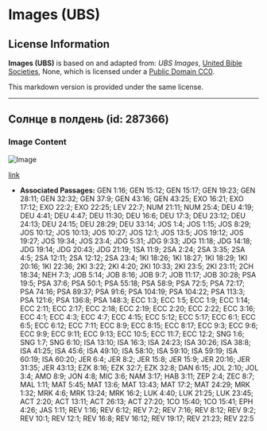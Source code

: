 # Images (UBS)

## License Information

**Images (UBS)** is based on and adapted from: _UBS Images_, [United Bible Societies](https://unitedbiblesocieties.org/), None, which is licensed under a [Public Domain CC0](https://creativecommons.org/public-domain/cc0/).

This markdown version is provided under the same license.



--------------------------------

## Солнце в полдень (id: 287366)

### Image Content

![Image](https://cdn.aquifer.bible/aquifer-content/resources/Media/WEB-0844_sun_at_noon.jpg)

[link](https://cdn.aquifer.bible/aquifer-content/resources/Media/WEB-0844_sun_at_noon.jpg)

* **Associated Passages:** GEN 1:16; GEN 15:12; GEN 15:17; GEN 19:23; GEN 28:11; GEN 32:32; GEN 37:9; GEN 43:16; GEN 43:25; EXO 16:21; EXO 17:12; EXO 22:2; EXO 22:25; LEV 22:7; NUM 21:11; NUM 25:4; DEU 4:19; DEU 4:41; DEU 4:47; DEU 11:30; DEU 16:6; DEU 17:3; DEU 23:12; DEU 24:13; DEU 24:15; DEU 28:29; DEU 33:14; JOS 1:4; JOS 1:15; JOS 8:29; JOS 10:12; JOS 10:13; JOS 10:27; JOS 12:1; JOS 13:5; JOS 19:12; JOS 19:27; JOS 19:34; JOS 23:4; JDG 5:31; JDG 9:33; JDG 11:18; JDG 14:18; JDG 19:14; JDG 20:43; JDG 21:19; 1SA 11:9; 2SA 2:24; 2SA 3:35; 2SA 4:5; 2SA 12:11; 2SA 12:12; 2SA 23:4; 1KI 18:26; 1KI 18:27; 1KI 18:29; 1KI 20:16; 1KI 22:36; 2KI 3:22; 2KI 4:20; 2KI 10:33; 2KI 23:5; 2KI 23:11; 2CH 18:34; NEH 7:3; JOB 5:14; JOB 8:16; JOB 9:7; JOB 11:17; JOB 30:28; PSA 19:5; PSA 37:6; PSA 50:1; PSA 55:18; PSA 58:9; PSA 72:5; PSA 72:17; PSA 74:16; PSA 89:37; PSA 91:6; PSA 104:19; PSA 104:22; PSA 113:3; PSA 121:6; PSA 136:8; PSA 148:3; ECC 1:3; ECC 1:5; ECC 1:9; ECC 1:14; ECC 2:11; ECC 2:17; ECC 2:18; ECC 2:19; ECC 2:20; ECC 2:22; ECC 3:16; ECC 4:1; ECC 4:3; ECC 4:7; ECC 4:15; ECC 5:12; ECC 5:17; ECC 6:1; ECC 6:5; ECC 6:12; ECC 7:11; ECC 8:9; ECC 8:15; ECC 8:17; ECC 9:3; ECC 9:6; ECC 9:9; ECC 9:11; ECC 9:13; ECC 10:5; ECC 11:7; ECC 12:2; SNG 1:6; SNG 1:7; SNG 6:10; ISA 13:10; ISA 16:3; ISA 24:23; ISA 30:26; ISA 38:8; ISA 41:25; ISA 45:6; ISA 49:10; ISA 58:10; ISA 59:10; ISA 59:19; ISA 60:19; ISA 60:20; JER 6:4; JER 8:2; JER 15:8; JER 15:9; JER 20:16; JER 31:35; JER 43:13; EZK 8:16; EZK 32:7; EZK 32:8; DAN 6:15; JOL 2:10; JOL 3:4; AMO 8:9; JON 4:8; MIC 3:6; NAM 3:17; HAB 3:11; ZEP 2:4; ZEC 8:7; MAL 1:11; MAT 5:45; MAT 13:6; MAT 13:43; MAT 17:2; MAT 24:29; MRK 1:32; MRK 4:6; MRK 13:24; MRK 16:2; LUK 4:40; LUK 21:25; LUK 23:45; ACT 2:20; ACT 13:11; ACT 26:13; ACT 27:20; 1CO 15:40; 1CO 15:41; EPH 4:26; JAS 1:11; REV 1:16; REV 6:12; REV 7:2; REV 7:16; REV 8:12; REV 9:2; REV 10:1; REV 12:1; REV 16:8; REV 16:12; REV 19:17; REV 21:23; REV 22:5

